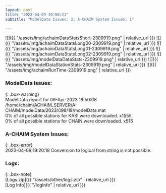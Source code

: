 ```yaml
---
layout: post
title: "2023-04-09 19:50:21"
subtitle: "ModelData Issues: 2; A-CHAIM System Issues: 1"

---
```


![]({{ "/assets/img/achaimDataStatsShort-2309919.png" | relative_url }})
![]({{ "/assets/img/achaimDataStatsLong00-2309919.png" | relative_url }})
![]({{ "/assets/img/achaimDataStatsLong01-2309919.png" | relative_url }})
![]({{ "/assets/img/achaimDataStatsLong02-2309919.png" | relative_url }})
![]({{ "/assets/img/modelDataDataStats-2309919.png" | relative_url }})
![]({{ "/assets/img/modelDataStationStats-2309919.png" | relative_url }})
![]({{ "/assets/img/achaimRunTime-2309919.png" | relative_url }})


### ModelData Issues:  
  
{: .box-warning}  
 ModelData report for 09-Apr-2023 19:50:08   
 /home/chaim/ACHAIM_SERVER/A-CHAIM/modelData/2023/099/19/modelData.mat   
 0% of all possible stations for KASI were downloaded. x1555   
 0% of all possible stations for CHAIN were downloaded. x516   
  
### A-CHAIM System Issues:  
  
{: .box-error}  
2023-04-09 19:20:18 Conversion to logical from string is not possible.  

### Logs:  
  
{: .box-note}  
[Logs.zip]({{ "/assets/other/logs.zip" | relative_url }})  
[Log Info]({{ "/logInfo" | relative_url }})  
